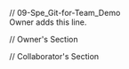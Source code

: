 // 09-Spe_Git-for-Team_Demo  
Owner adds this line.  


// Owner's Section  



// Collaborator's Section  


